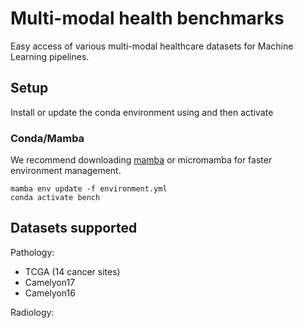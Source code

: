 # Multi-modal health benchmarks
Easy access of various multi-modal healthcare datasets for Machine Learning pipelines. 

## Setup 

Install or update the conda environment using and then activate

### Conda/Mamba

We recommend downloading [mamba](https://github.com/mamba-org/mamba) or micromamba for faster environment management. 

```
mamba env update -f environment.yml
conda activate bench
```


## Datasets supported

Pathology: 
* TCGA (14 cancer sites)
* Camelyon17
* Camelyon16


Radiology: 

